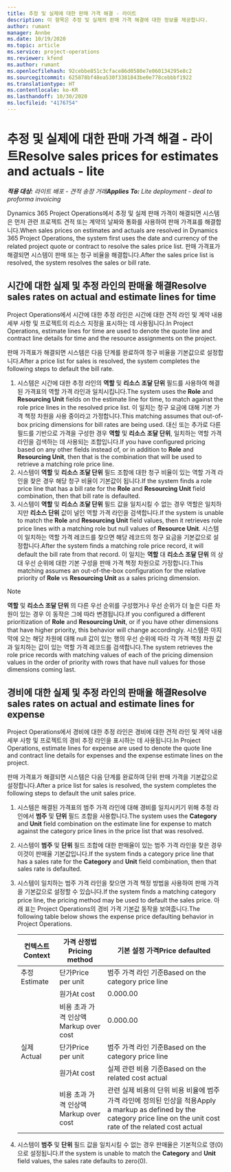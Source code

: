 ```yaml
---
title: 추정 및 실제에 대한 판매 가격 해결 - 라이트
description: 이 항목은 추정 및 실제의 판매 가격 해결에 대한 정보를 제공합니다.
author: rumant
manager: Annbe
ms.date: 10/19/2020
ms.topic: article
ms.service: project-operations
ms.reviewer: kfend
ms.author: rumant
ms.openlocfilehash: 92cebbe851c3cface86d0580e7e060134295e8c2
ms.sourcegitcommit: 625878bf48ea530f3381843be0e778cebbbf1922
ms.translationtype: HT
ms.contentlocale: ko-KR
ms.lasthandoff: 10/30/2020
ms.locfileid: "4176754"
---
```

# <a name="resolve-sales-prices-for-estimates-and-actuals---lite"></a><span data-ttu-id="6878e-103">추정 및 실제에 대한 판매 가격 해결 - 라이트</span><span class="sxs-lookup"><span data-stu-id="6878e-103">Resolve sales prices for estimates and actuals - lite</span></span>

<span data-ttu-id="6878e-104">_**적용 대상:** 라이트 배포 - 견적 송장 거래_</span><span class="sxs-lookup"><span data-stu-id="6878e-104">_**Applies To:** Lite deployment - deal to proforma invoicing_</span></span>

<span data-ttu-id="6878e-105">Dynamics 365 Project Operations에서 추정 및 실제 판매 가격이 해결되면 시스템은 먼저 관련 프로젝트 견적 또는 계약의 날짜와 통화를 사용하여 판매 가격표를 해결합니다.</span><span class="sxs-lookup"><span data-stu-id="6878e-105">When sales prices on estimates and actuals are resolved in Dynamics 365 Project Operations, the system first uses the date and currency of the related project quote or contract to resolve the sales price list.</span></span> <span data-ttu-id="6878e-106">판매 가격표가 해결되면 시스템이 판매 또는 청구 비율을 해결합니다.</span><span class="sxs-lookup"><span data-stu-id="6878e-106">After the sales price list is resolved, the system resolves the sales or bill rate.</span></span>

## <a name="resolve-sales-rates-on-actual-and-estimate-lines-for-time"></a><span data-ttu-id="6878e-107">시간에 대한 실제 및 추정 라인의 판매율 해결</span><span class="sxs-lookup"><span data-stu-id="6878e-107">Resolve sales rates on actual and estimate lines for time</span></span>

<span data-ttu-id="6878e-108">Project Operations에서 시간에 대한 추정 라인은 시간에 대한 견적 라인 및 계약 내용 세부 사항 및 프로젝트의 리소스 지정을 표시하는 데 사용됩니다.</span><span class="sxs-lookup"><span data-stu-id="6878e-108">In Project Operations, estimate lines for time are used to denote the quote line and contract line details for time and the resource assignments on the project.</span></span>

<span data-ttu-id="6878e-109">판매 가격표가 해결되면 시스템은 다음 단계를 완료하여 청구 비율을 기본값으로 설정합니다.</span><span class="sxs-lookup"><span data-stu-id="6878e-109">After a price list for sales is resolved, the system completes the following steps to default the bill rate.</span></span>

1. <span data-ttu-id="6878e-110">시스템은 시간에 대한 추정 라인의 **역할** 및 **리소스 조달 단위** 필드를 사용하여 해결된 가격표의 역할 가격 라인과 일치시킵니다.</span><span class="sxs-lookup"><span data-stu-id="6878e-110">The system uses the **Role** and **Resourcing Unit** fields on the estimate line for time, to match against the role price lines in the resolved price list.</span></span> <span data-ttu-id="6878e-111">이 일치는 청구 요금에 대해 기본 가격 책정 차원을 사용 중이라고 가정합니다.</span><span class="sxs-lookup"><span data-stu-id="6878e-111">This matching assumes that out-of-box pricing dimensions for bill rates are being used.</span></span> <span data-ttu-id="6878e-112">대신 또는 추가로 다른 필드를 기반으로 가격을 구성한 경우 **역할** 및 **리소스 조달 단위**, 일치하는 역할 가격 라인을 검색하는 데 사용되는 조합입니다.</span><span class="sxs-lookup"><span data-stu-id="6878e-112">If you have configured pricing based on any other fields instead of, or in addition to **Role** and **Resourcing Unit**, then that is the combination that will be used to retrieve a matching role price line.</span></span>
2. <span data-ttu-id="6878e-113">시스템이 **역할** 및 **리소스 조달 단위** 필드 조합에 대한 청구 비율이 있는 역할 가격 라인을 찾은 경우 해당 청구 비율이 기본값이 됩니다.</span><span class="sxs-lookup"><span data-stu-id="6878e-113">If the system finds a role price line that has a bill rate for the **Role** and **Resourcing Unit** field combination, then that bill rate is defaulted.</span></span>
3. <span data-ttu-id="6878e-114">시스템이 **역할** 및 **리소스 조달 단위** 필드 값을 일치시킬 수 없는 경우 역할은 일치하지만 **리소스 단위** 값이 널인 역할 가격 라인을 검색합니다.</span><span class="sxs-lookup"><span data-stu-id="6878e-114">If the system is unable to match the **Role** and **Resourcing Unit** field values, then it retrieves role price lines with a matching role but null values of **Resource Unit**.</span></span> <span data-ttu-id="6878e-115">시스템이 일치하는 역할 가격 레코드를 찾으면 해당 레코드의 청구 요금을 기본값으로 설정합니다.</span><span class="sxs-lookup"><span data-stu-id="6878e-115">After the system finds a matching role price record, it will default the bill rate from that record.</span></span> <span data-ttu-id="6878e-116">이 일치는 **역할** 대 **리소스 조달 단위** 의 상대 우선 순위에 대한 기본 구성을 판매 가격 책정 차원으로 가정합니다.</span><span class="sxs-lookup"><span data-stu-id="6878e-116">This matching assumes an out-of-the-box configuration for the relative priority of **Role** vs **Resourcing Unit** as a sales pricing dimension.</span></span>

> [!NOTE]
> <span data-ttu-id="6878e-117">**역할** 및 **리소스 조달 단위** 의 다른 우선 순위를 구성했거나 우선 순위가 더 높은 다른 차원이 있는 경우 이 동작은 그에 따라 변경됩니다.</span><span class="sxs-lookup"><span data-stu-id="6878e-117">If you configured a different prioritization of **Role** and **Resourcing Unit**, or if you have other dimensions that have higher priority, this behavior will change accordingly.</span></span> <span data-ttu-id="6878e-118">시스템은 마지막에 오는 해당 차원에 대해 null 값이 있는 행의 우선 순위에 따라 각 가격 책정 차원 값과 일치하는 값이 있는 역할 가격 레코드를 검색합니다.</span><span class="sxs-lookup"><span data-stu-id="6878e-118">The system retrieves the role price records with matching values of each of the pricing dimension values in the order of priority with rows that have null values for those dimensions coming last.</span></span>

## <a name="resolve-sales-rates-on-actual-and-estimate-lines-for-expense"></a><span data-ttu-id="6878e-119">경비에 대한 실제 및 추정 라인의 판매율 해결</span><span class="sxs-lookup"><span data-stu-id="6878e-119">Resolve sales rates on actual and estimate lines for expense</span></span>

<span data-ttu-id="6878e-120">Project Operations에서 경비에 대한 추정 라인은 경비에 대한 견적 라인 및 계약 내용 세부 사항 및 프로젝트의 경비 추정 라인을 표시하는 데 사용됩니다.</span><span class="sxs-lookup"><span data-stu-id="6878e-120">In Project Operations, estimate lines for expense are used to denote the quote line and contract line details for expenses and the expense estimate lines on the project.</span></span>

<span data-ttu-id="6878e-121">판매 가격표가 해결되면 시스템은 다음 단계를 완료하여 단위 판매 가격을 기본값으로 설정합니다.</span><span class="sxs-lookup"><span data-stu-id="6878e-121">After a price list for sales is resolved, the system completes the following steps to default the unit sales price.</span></span>

1. <span data-ttu-id="6878e-122">시스템은 해결된 가격표의 범주 가격 라인에 대해 경비를 일치시키기 위해 추정 라인에서 **범주** 및 **단위** 필드 조합을 사용합니다.</span><span class="sxs-lookup"><span data-stu-id="6878e-122">The system uses the **Category** and **Unit** field combination on the estimate line for expense to match against the category price lines in the price list that was resolved.</span></span>
2. <span data-ttu-id="6878e-123">시스템이 **범주** 및 **단위** 필드 조합에 대한 판매율이 있는 범주 가격 라인을 찾은 경우 이것이 판매율 기본값입니다.</span><span class="sxs-lookup"><span data-stu-id="6878e-123">If the system finds a category price line that has a sales rate for the **Category** and **Unit** field combination, then that sales rate is defaulted.</span></span>
3. <span data-ttu-id="6878e-124">시스템이 일치하는 범주 가격 라인을 찾으면 가격 책정 방법을 사용하여 판매 가격을 기본값으로 설정할 수 있습니다.</span><span class="sxs-lookup"><span data-stu-id="6878e-124">If the system finds a matching category price line, the pricing method may be used to default the sales price.</span></span> <span data-ttu-id="6878e-125">아래 표는 Project Operations의 경비 가격 기본값 동작을 보여줍니다.</span><span class="sxs-lookup"><span data-stu-id="6878e-125">The following table below shows the expense price defaulting behavior in Project Operations.</span></span>

    | <span data-ttu-id="6878e-126">컨텍스트</span><span class="sxs-lookup"><span data-stu-id="6878e-126">Context</span></span> | <span data-ttu-id="6878e-127">가격 산정법</span><span class="sxs-lookup"><span data-stu-id="6878e-127">Pricing method</span></span> | <span data-ttu-id="6878e-128">기본 설정 가격</span><span class="sxs-lookup"><span data-stu-id="6878e-128">Price defaulted</span></span> |
    | --- | --- | --- |
    | <span data-ttu-id="6878e-129">추정</span><span class="sxs-lookup"><span data-stu-id="6878e-129">Estimate</span></span> | <span data-ttu-id="6878e-130">단가</span><span class="sxs-lookup"><span data-stu-id="6878e-130">Price per unit</span></span> | <span data-ttu-id="6878e-131">범주 가격 라인 기준</span><span class="sxs-lookup"><span data-stu-id="6878e-131">Based on the category price line</span></span> |
    | &nbsp; | <span data-ttu-id="6878e-132">원가</span><span class="sxs-lookup"><span data-stu-id="6878e-132">At cost</span></span> | <span data-ttu-id="6878e-133">0.00</span><span class="sxs-lookup"><span data-stu-id="6878e-133">0.00</span></span> |
    | &nbsp; | <span data-ttu-id="6878e-134">비용 초과 가격 인상액</span><span class="sxs-lookup"><span data-stu-id="6878e-134">Markup over cost</span></span> | <span data-ttu-id="6878e-135">0.00</span><span class="sxs-lookup"><span data-stu-id="6878e-135">0.00</span></span> |
    | <span data-ttu-id="6878e-136">실제</span><span class="sxs-lookup"><span data-stu-id="6878e-136">Actual</span></span> | <span data-ttu-id="6878e-137">단가</span><span class="sxs-lookup"><span data-stu-id="6878e-137">Price per unit</span></span> | <span data-ttu-id="6878e-138">범주 가격 라인 기준</span><span class="sxs-lookup"><span data-stu-id="6878e-138">Based on the category price line</span></span> |
    | &nbsp; | <span data-ttu-id="6878e-139">원가</span><span class="sxs-lookup"><span data-stu-id="6878e-139">At cost</span></span> | <span data-ttu-id="6878e-140">실제 관련 비용 기준</span><span class="sxs-lookup"><span data-stu-id="6878e-140">Based on the related cost actual</span></span> |
    | &nbsp; | <span data-ttu-id="6878e-141">비용 초과 가격 인상액</span><span class="sxs-lookup"><span data-stu-id="6878e-141">Markup over cost</span></span> | <span data-ttu-id="6878e-142">관련 실제 비용의 단위 비용 비율에 범주 가격 라인에 정의된 인상을 적용</span><span class="sxs-lookup"><span data-stu-id="6878e-142">Apply a markup as defined by the category price line on the unit cost rate of the related cost actual</span></span> |

4. <span data-ttu-id="6878e-143">시스템이 **범주** 및 **단위** 필드 값을 일치시킬 수 없는 경우 판매율은 기본적으로 영(0)으로 설정됩니다.</span><span class="sxs-lookup"><span data-stu-id="6878e-143">If the system is unable to match the **Category** and **Unit** field values, the sales rate defaults to zero(0).</span></span>
